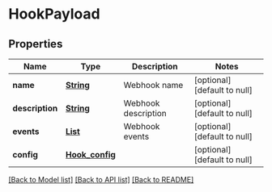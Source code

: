 # HookPayload
## Properties

Name | Type | Description | Notes
------------ | ------------- | ------------- | -------------
**name** | [**String**](string.md) | Webhook name | [optional] [default to null]
**description** | [**String**](string.md) | Webhook description | [optional] [default to null]
**events** | [**List**](string.md) | Webhook events | [optional] [default to null]
**config** | [**Hook_config**](Hook_config.md) |  | [optional] [default to null]

[[Back to Model list]](../README.md#documentation-for-models) [[Back to API list]](../README.md#documentation-for-api-endpoints) [[Back to README]](../README.md)

